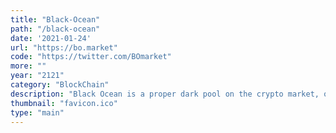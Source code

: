```yaml
---
title: "Black-Ocean"
path: "/black-ocean"
date: '2021-01-24'
url: "https://bo.market"
code: "https://twitter.com/BOmarket"
more: ""
year: "2121"
category: "BlockChain"
description: "Black Ocean is a proper dark pool on the crypto market, oriented on Institutional customers, funds and order flow providers"
thumbnail: "favicon.ico"
type: "main"
---
```

